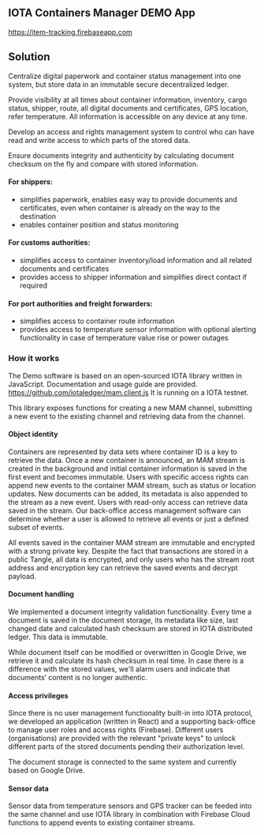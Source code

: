 ## IOTA Containers Manager DEMO App

https://item-tracking.firebaseapp.com

## Solution

Centralize digital paperwork and container status management into one system, but store data in an immutable secure decentralized ledger.

Provide visibility at all times about container information, inventory, cargo status, shipper, route, all digital documents and certificates, GPS location, refer temperature.
All information is accessible on any device at any time.

Develop an access and rights management system to control who can have read and write access to which parts of the stored data.

Ensure documents integrity and authenticity by calculating document checksum on the fly and compare with stored information.

#### For shippers:

* simplifies paperwork, enables easy way to provide documents and certificates, even when container is already on the way to the destination
* enables container position and status monitoring

#### For customs authorities:

* simplifies access to container inventory/load information and all related documents and certificates
* provides access to shipper information and simplifies direct contact if required

#### For port authorities and freight forwarders:

* simplifies access to container route information
* provides access to temperature sensor information with optional alerting functionality in case of temperature value rise or power outages

### How it works

The Demo software is based on an open-sourced IOTA library written in JavaScript.
Documentation and usage guide are provided.
https://github.com/iotaledger/mam.client.js
It is running on a IOTA testnet.

This library exposes functions for creating a new MAM channel, submitting a new event to the existing channel and retrieving data from the channel.

#### Object identity

Containers are represented by data sets where container ID is a key to retrieve the data.
Once a new container is announced, an MAM stream is created in the background and initial container information is saved in the first event and becomes immutable.
Users with specific access rights can append new events to the container MAM stream, such as status or location updates. New documents can be added, its metadata is also appended to the stream as a new event.
Users with read-only access can retrieve data saved in the stream. Our back-office access management software can determine whether a user is allowed to retrieve all events or just a defined subset of events.

All events saved in the container MAM stream are immutable and encrypted with a strong private key.
Despite the fact that transactions are stored in a public Tangle, all data is encrypted, and only users who has the stream root address and encryption key can retrieve the saved events and decrypt payload.

#### Document handling

We implemented a document integrity validation functionality. Every time a document is saved in the document storage, its metadata like size, last changed date and calculated hash checksum are stored in IOTA distributed ledger. This data is immutable.

While document itself can be modified or overwritten in Google Drive, we retrieve it and calculate its hash checksum in real time. In case there is a difference with the stored values, we'll alarm users and indicate that documents’ content is no longer authentic.

#### Access privileges

Since there is no user management functionality built-in into IOTA protocol, we developed an application (written in React) and a supporting back-office to manage user roles and access rights (Firebase). Different users (organisations) are provided with the relevant "private keys" to unlock different parts of the stored documents pending their authorization level.

The document storage is connected to the same system and currently based on Google Drive.

#### Sensor data

Sensor data from temperature sensors and GPS tracker can be feeded into the same channel and use IOTA library in combination with Firebase Cloud functions to append events to existing container streams.
